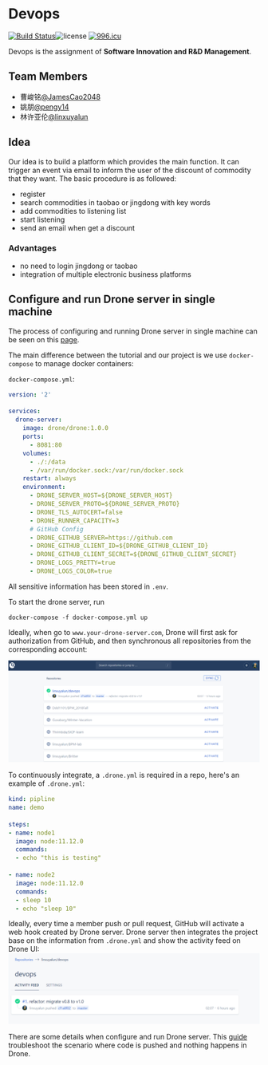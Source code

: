 # Devops

[![Build Status](http://47.112.23.163:8081/api/badges/linxuyalun/devops/status.svg)](http://47.112.23.163:8081/linxuyalun/devops)![license](https://img.shields.io/dub/l/vibe-d.svg?style=plastic)
<a href="https://996.icu"><img src="https://img.shields.io/badge/link-996.icu-red.svg" alt="996.icu"></a>

Devops is the assignment of **Software Innovation and R&D Management**.

## Team Members

* 曹峻铭[@JamesCao2048](https://github.com/JamesCao2048)
* 姚朋[@pengy14](https://github.com/pengy14)
* 林许亚伦[@linxuyalun](https://github.com/linxuyalun)

## Idea

Our idea is to build a platform which provides the main function. It can trigger an event via email to inform the user of the discount of commodity that they want. The basic procedure is as followed:
* register
* search commodities in taobao or jingdong with key words
* add commodities to listening list
* start listening
* send an email when get a discount

### Advantages
* no need to login jingdong or taobao
* integration of multiple electronic business platforms

## Configure and run Drone server in single machine

The process of configuring and running Drone server in single machine can be seen on this [page](https://docs.drone.io/installation/github/single-machine/).

The main difference between the tutorial and our project is we use `docker-compose` to manage docker containers:

`docker-compose.yml`:

```yaml
version: '2'

services:
  drone-server:
    image: drone/drone:1.0.0
    ports:
      - 8081:80
    volumes:
      - ./:/data
      - /var/run/docker.sock:/var/run/docker.sock
    restart: always
    environment:
      - DRONE_SERVER_HOST=${DRONE_SERVER_HOST}
      - DRONE_SERVER_PROTO=${DRONE_SERVER_PROTO}
      - DRONE_TLS_AUTOCERT=false
      - DRONE_RUNNER_CAPACITY=3
      # GitHub Config
      - DRONE_GITHUB_SERVER=https://github.com
      - DRONE_GITHUB_CLIENT_ID=${DRONE_GITHUB_CLIENT_ID}
      - DRONE_GITHUB_CLIENT_SECRET=${DRONE_GITHUB_CLIENT_SECRET}
      - DRONE_LOGS_PRETTY=true
      - DRONE_LOGS_COLOR=true
```

All sensitive information has been stored in `.env`.

To start the drone server, run

```
docker-compose -f docker-compose.yml up
```

Ideally, when go to `www.your-drone-server.com`, Drone will first ask for authorization from GitHub, and then synchronous all repositories from the corresponding account:

![](img/1.png)

To continuously integrate, a `.drone.yml` is required in a repo, here's an example of `.drone.yml`:

```yaml
kind: pipline
name: demo

steps:
- name: node1
  image: node:11.12.0
  commands:
  - echo "this is testing"

- name: node2
  image: node:11.12.0
  commands:
  - sleep 10
  - echo "sleep 10"
```

Ideally, every time a member push or pull request, GitHub will activate a web hook created by Drone server. Drone server then integrates the project base on the information from `.drone.yml` and show the activity feed on Drone UI:![](img/2.jpg)

There are some details when configure and run Drone server. This [guide](https://discourse.drone.io/t/nothing-happens-when-i-push-code-no-builds-or-builds-stuck-in-pending/3424) troubleshoot the scenario where code is pushed and nothing happens in Drone. 

